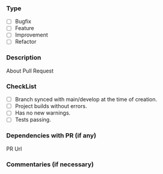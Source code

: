 ### Type
* [ ] Bugfix
* [ ] Feature
* [ ] Improvement
* [ ] Refactor

### Description
About Pull Request

### CheckList

* [ ] Branch synced with main/develop at the time of creation.
* [ ] Project builds without errors.
* [ ] Has no new warnings.
* [ ] Tests passing.

### Dependencies with PR (if any)
PR Url

### Commentaries (if necessary)